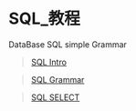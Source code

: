 # SQL_教程
DataBase SQL simple Grammar 

> [SQL Intro](https://github.com/jambestwick/SQL_Grammar/blob/main/Introduction.md)

> [SQL Grammar](https://github.com/jambestwick/SQL_Grammar/blob/main/grammar.md)

> [SQL SELECT](https://github.com/jambestwick/SQL_Grammar/blob/main/SQL_SELECT.md)
